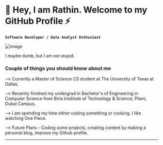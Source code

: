 # 👋 Hey, I am Rathin. Welcome to my GitHub Profile ⚡

**`Software Developer / Data Analyst Enthusiast`**


![image](https://user-images.githubusercontent.com/7591614/197886345-55037c67-192f-423d-81b4-99132fca0ded.png)

I maybe dumb, but I am not stupid.
### Couple of things you should know about me
--> Currently a Master of Science CS student at The University of Texas at Dallas.

--> Recently finished my undergrad in Bachelor's of Engineering in Computer Science from Birla Insititute of Technology & Science, Pilani, Dubai Campus.

--> I am spending my time either coding something or cooking. I like watching One Piece.

--> Future Plans - Coding some projects, creating content by making a personal blog, improve my Github profile.

---
<!--
**rathink4/rathink4** is a ✨ _special_ ✨ repository because its `README.md` (this file) appears on your GitHub profile.

Here are some ideas to get you started:

- 🔭 I’m currently working on ...
- 🌱 I’m currently learning ...
- 👯 I’m looking to collaborate on ...
- 🤔 I’m looking for help with ...
- 💬 Ask me about ...
- 📫 How to reach me: ...
- 😄 Pronouns: ...
- ⚡ Fun fact: ...
-->

